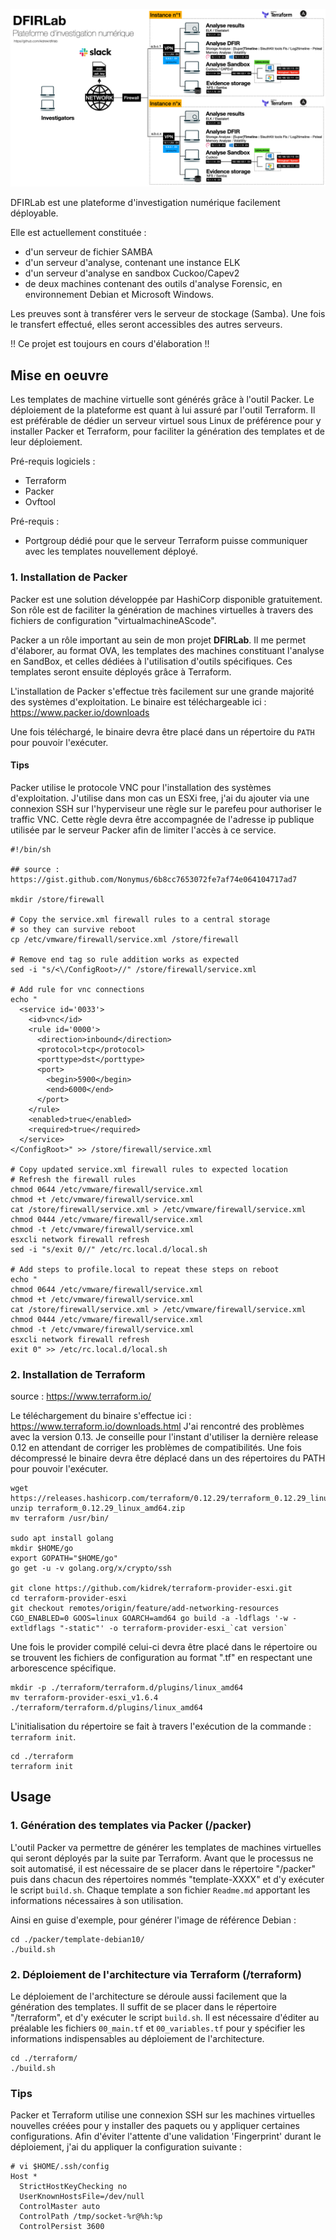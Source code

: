 ![](./DFIRLab.png)


DFIRLab est une plateforme d'investigation numérique facilement déployable.

Elle est actuellement constituée :
* d'un serveur de fichier SAMBA
* d'un serveur d'analyse, contenant une instance ELK
* d'un serveur d'analyse en sandbox Cuckoo/Capev2
* de deux machines contenant des outils d'analyse Forensic, en environnement Debian et Microsoft Windows.

Les preuves sont à transférer vers le serveur de stockage (Samba). 
Une fois le transfert effectué, elles seront accessibles des autres serveurs.

!! Ce projet est toujours en cours d'élaboration !! 

## Mise en oeuvre

Les templates de machine virtuelle sont générés grâce à l'outil Packer.
Le déploiement de la plateforme est quant à lui assuré par l'outil Terraform.
Il est préférable de dédier un serveur virtuel sous Linux de préférence pour y installer Packer et Terraform, pour faciliter la génération des templates et de leur déploiement.

Pré-requis logiciels : 
* Terraform
* Packer 
* Ovftool

Pré-requis :
* Portgroup dédié pour que le serveur Terraform puisse communiquer avec les templates nouvellement déployé.

### 1. Installation de Packer

Packer est une solution développée par HashiCorp disponible gratuitement.
Son rôle est de faciliter la génération de machines virtuelles à travers des fichiers de configuration "virtualmachineAScode".

Packer a un rôle important au sein de mon projet **DFIRLab**.
Il me permet d'élaborer, au format OVA, les templates des machines constituant l'analyse en SandBox, et celles dédiées à l'utilisation d'outils spécifiques.
Ces templates seront ensuite déployés grâce à Terraform.

L'installation de Packer s'effectue très facilement sur une grande majorité des systèmes d'exploitation.
Le binaire est téléchargeable ici : https://www.packer.io/downloads

Une fois téléchargé, le binaire devra être placé dans un répertoire du ```PATH``` pour pouvoir l'exécuter.

#### Tips

Packer utilise le protocole VNC pour l'installation des systèmes d'exploitation.
J'utilise dans mon cas un ESXi free, j'ai du ajouter via une connexion SSH sur l'hyperviseur une règle sur le parefeu pour authoriser le traffic VNC. 
Cette règle devra être accompagnée de l'adresse ip publique utilisée par le serveur Packer afin de limiter l'accès à ce service.

```
#!/bin/sh

## source : https://gist.github.com/Nonymus/6b8cc7653072fe7af74e064104717ad7

mkdir /store/firewall

# Copy the service.xml firewall rules to a central storage
# so they can survive reboot
cp /etc/vmware/firewall/service.xml /store/firewall

# Remove end tag so rule addition works as expected
sed -i "s/<\/ConfigRoot>//" /store/firewall/service.xml

# Add rule for vnc connections
echo "
  <service id='0033'>
    <id>vnc</id>
    <rule id='0000'>
      <direction>inbound</direction>
      <protocol>tcp</protocol>
      <porttype>dst</porttype>
      <port>
        <begin>5900</begin>
        <end>6000</end>
      </port>
    </rule>
    <enabled>true</enabled>
    <required>true</required>
  </service>
</ConfigRoot>" >> /store/firewall/service.xml

# Copy updated service.xml firewall rules to expected location
# Refresh the firewall rules
chmod 0644 /etc/vmware/firewall/service.xml
chmod +t /etc/vmware/firewall/service.xml
cat /store/firewall/service.xml > /etc/vmware/firewall/service.xml
chmod 0444 /etc/vmware/firewall/service.xml
chmod -t /etc/vmware/firewall/service.xml
esxcli network firewall refresh
sed -i "s/exit 0//" /etc/rc.local.d/local.sh

# Add steps to profile.local to repeat these steps on reboot
echo "
chmod 0644 /etc/vmware/firewall/service.xml
chmod +t /etc/vmware/firewall/service.xml
cat /store/firewall/service.xml > /etc/vmware/firewall/service.xml
chmod 0444 /etc/vmware/firewall/service.xml
chmod -t /etc/vmware/firewall/service.xml
esxcli network firewall refresh
exit 0" >> /etc/rc.local.d/local.sh
```


### 2. Installation de Terraform 

source : https://www.terraform.io/

Le téléchargement du binaire s'effectue ici : https://www.terraform.io/downloads.html 
J'ai rencontré des problèmes avec la version 0.13. Je conseille pour l'instant d'utiliser la dernière release 0.12 en attendant de corriger les problèmes de compatibilités.
Une fois décompressé le binaire devra être déplacé dans un des répertoires du PATH pour pouvoir l'exécuter.


``` 
wget https://releases.hashicorp.com/terraform/0.12.29/terraform_0.12.29_linux_amd64.zip
unzip terraform_0.12.29_linux_amd64.zip
mv terraform /usr/bin/

sudo apt install golang
mkdir $HOME/go
export GOPATH="$HOME/go"
go get -u -v golang.org/x/crypto/ssh

git clone https://github.com/kidrek/terraform-provider-esxi.git
cd terraform-provider-esxi
git checkout remotes/origin/feature/add-networking-resources
CGO_ENABLED=0 GOOS=linux GOARCH=amd64 go build -a -ldflags '-w -extldflags "-static"' -o terraform-provider-esxi_`cat version`
``` 

Une fois le provider compilé celui-ci devra être placé dans le répertoire ou se trouvent les fichiers de configuration au format ".tf" en respectant une arborescence spécifique.

```
mkdir -p ./terraform/terraform.d/plugins/linux_amd64
mv terraform-provider-esxi_v1.6.4 ./terraform/terraform.d/plugins/linux_amd64
```

L'initialisation du répertoire se fait à travers l'exécution de la commande : ```terraform init```.

```
cd ./terraform
terraform init
```


## Usage

### 1. Génération des templates via Packer (/packer)

L'outil Packer va permettre de générer les templates de machines virtuelles qui seront déployés par la suite par Terraform.
Avant que le processus ne soit automatisé, il est nécessaire de se placer dans le répertoire "/packer" puis dans chacun des répertoires nommés "template-XXXX" et d'y exécuter le script ```build.sh```. 
Chaque template a son fichier ```Readme.md``` apportant les informations nécessaires à son utilisation.

Ainsi en guise d'exemple, pour générer l'image de référence Debian :

```
cd ./packer/template-debian10/
./build.sh
```


### 2. Déploiement de l'architecture via Terraform (/terraform)

Le déploiement de l'architecture se déroule aussi facilement que la génération des templates. Il suffit de se placer dans le répertoire "/terraform", et d'y exécuter le script ```build.sh```.
Il est nécessaire d'éditer au préalable les fichiers ```00_main.tf``` et ```00_variables.tf``` pour y spécifier les informations indispensables au déploiement de l'architecture.

```
cd ./terraform/
./build.sh
```

### Tips

Packer et Terraform utilise une connexion SSH sur les machines virtuelles nouvelles créées pour y installer des paquets ou y appliquer certaines configurations. Afin d'éviter l'attente d'une validation 'Fingerprint' durant le déploiement, j'ai du appliquer la configuration suivante :

```
# vi $HOME/.ssh/config 
Host *
  StrictHostKeyChecking no
  UserKnownHostsFile=/dev/null
  ControlMaster auto
  ControlPath /tmp/socket-%r@%h:%p
  ControlPersist 3600
```
